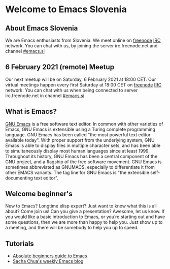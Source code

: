 # Welcome to Emacs Slovenia

## About Emacs Slovenia
We are Emacs enthusiasts from Slovenia. We meet online on [freenode](http://www.freenode.net) [IRC](https://en.wikipedia.org/wiki/Internet_Relay_Chat) network. You can chat with us, by joining the server irc.freenode.net and channel [#emacs.si](https://webchat.freenode.net/#emacs.si)

## 6 February 2021 (remote) Meetup
Our next meetup will be on Saturday, 6 February 2021 at 18:00 CET. Our virtual meetings happen every first Saturday at 18:00 CET on [freenode](http://www.freenode.net) [IRC](https://en.wikipedia.org/wiki/Internet_Relay_Chat) network. You can chat with us when being connected to server irc.freenode.net in channel [#emacs.si](https://webchat.freenode.net/#emacs.si)

## What is Emacs?
[GNU Emacs](https://www.gnu.org/software/emacs/) is a free software text editor. In common with other varieties of Emacs, GNU Emacs is extensible using a Turing complete programming language. GNU Emacs has been called "the most powerful text editor available today". With proper support from the underlying system, GNU Emacs is able to display files in multiple character sets, and has been able to simultaneously display most human languages since at least 1999. Throughout its history, GNU Emacs has been a central component of the GNU project, and a flagship of the free software movement. GNU Emacs is sometimes abbreviated as GNUMACS, especially to differentiate it from other EMACS variants. The tag line for GNU Emacs is "the extensible self-documenting text editor".

## Welcome beginner's
New to Emacs? Longtime elisp expert? Just want to know what this is all about? Come join us! Can you give a presentation? Awesome, let us know. If you would like a basic introduction to Emacs, or you’re starting out and have some questions, then we are more than happy to help you. Just show up to a meeting, and there will be somebody to help you up to speed.

## Tutorials
* [Absolute beginners guide to Emacs](http://www.jesshamrick.com/2012/09/10/absolute-beginners-guide-to-emacs/)
* [Sacha Chua's weekly Emacs blog](https://sachachua.com/blog)
